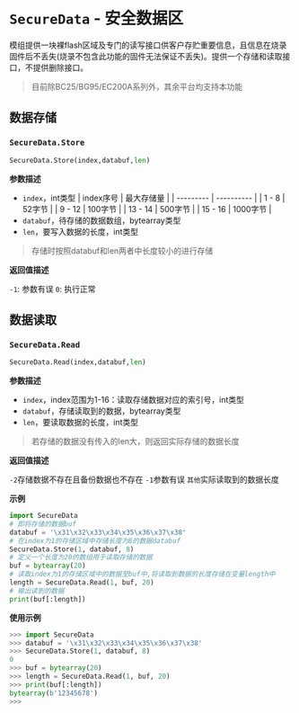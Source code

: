 # `SecureData` - 安全数据区

模组提供一块裸flash区域及专门的读写接口供客户存贮重要信息，且信息在烧录固件后不丢失(烧录不包含此功能的固件无法保证不丢失)。提供一个存储和读取接口，不提供删除接口。

> 目前除BC25/BG95/EC200A系列外，其余平台均支持本功能

## 数据存储

### `SecureData.Store`

```python
SecureData.Store(index,databuf,len)
```

**参数描述**

* `index`，int类型
  | index序号 | 最大存储量 |
  | --------- | ---------- |
  | 1 - 8     | 52字节     |
  | 9 - 12    | 100字节    |
  | 13 - 14   | 500字节    |
  | 15 - 16   | 1000字节   |
* `databuf`，待存储的数据数组，bytearray类型
* `len`，要写入数据的长度，int类型

> 存储时按照databuf和len两者中长度较小的进行存储

**返回值描述**

`-1`: 参数有误
`0`: 执行正常

## 数据读取

### `SecureData.Read`

```python
SecureData.Read(index,databuf,len)
```

**参数描述**                              

* `index`，index范围为1-16：读取存储数据对应的索引号，int类型
* `databuf`，存储读取到的数据，bytearray类型
* `len`，要读取数据的长度，int类型

> 若存储的数据没有传入的len大，则返回实际存储的数据长度

**返回值描述**

`-2`存储数据不存在且备份数据也不存在
`-1`参数有误
`其他`实际读取到的数据长度

**示例**

```python
import SecureData
# 即将存储的数据buf
databuf = '\x31\x32\x33\x34\x35\x36\x37\x38'
# 在index为1的存储区域中存储长度为8的数据databuf
SecureData.Store(1, databuf, 8)
# 定义一个长度为20的数组用于读取存储的数据
buf = bytearray(20)
# 读取index为1的存储区域中的数据至buf中,将读取到数据的长度存储在变量length中
length = SecureData.Read(1, buf, 20)
# 输出读到的数据
print(buf[:length])
```

**使用示例**

```python
>>> import SecureData
>>> databuf = '\x31\x32\x33\x34\x35\x36\x37\x38'
>>> SecureData.Store(1, databuf, 8)
0
>>> buf = bytearray(20)
>>> length = SecureData.Read(1, buf, 20)
>>> print(buf[:length])
bytearray(b'12345678')
>>> 
```
